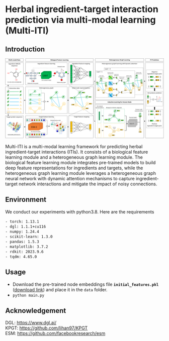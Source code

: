# Herbal ingredient-target interaction prediction via multi-modal learning (Multi-ITI)
## Introduction
![image](https://github.com/Xudong-Liang/Multi-ITI/blob/main/overview.png)

Multi-ITI is a multi-modal learning framework for predicting herbal ingredient-target interactions (ITIs). It consists of a biological feature learning module and a heterogeneous graph learning module. The biological feature learning module integrates pre-trained models to build deep feature representations for ingredients and targets, while the heterogeneous graph learning module leverages a heterogeneous graph neural network with dynamic attention mechanisms to capture ingredient-target network interactions and mitigate the impact of noisy connections.

## Environment
We conduct our experiments with python3.8. Here are the requirements
```
- torch: 1.13.1
- dgl: 1.1.1+cu116
- numpy: 1.24.4
- scikit-learn: 1.3.0
- pandas: 1.5.3
- matplotlib: 3.7.2
- rdkit: 2023.9.6
- tqdm: 4.65.0
```

## Usage

- Download the pre-trained node embeddings file **`initial_features.pkl`** ([download link](https://drive.google.com/file/d/1KqOOoh_lCJbvmBiWzmX77Oxm3kW0hJeH/view?usp=sharing)) and place it in the `data` folder.
- `python main.py`

## Acknowledgement
DGL: https://www.dgl.ai/  
KPGT: https://github.com/lihan97/KPGT  
ESM: https://github.com/facebookresearch/esm
